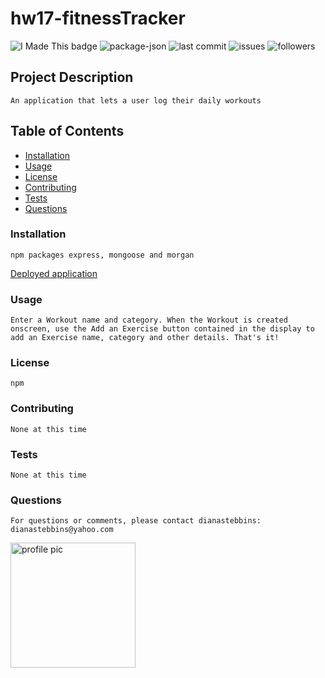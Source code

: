 # hw17-fitnessTracker
    
<img src="https://img.shields.io/badge/Look-I made this!-purple" alt="I Made This badge"></img>
<img src="https://img.shields.io/github/package-json/v/dianastebbins/hw17-fitnessTracker" alt="package-json">
<img src="https://img.shields.io/github/last-commit/dianastebbins/hw17-fitnessTracker" alt="last commit">
<img src="https://img.shields.io/github/issues-raw/dianastebbins/hw17-fitnessTracker" alt="issues">
<img src="https://img.shields.io/github/followers/dianastebbins?label=Follow" alt="followers">

## Project Description
```
An application that lets a user log their daily workouts
```

## Table of Contents
* [Installation](#installation)
* [Usage](#usage)
* [License](#license)
* [Contributing](#contributing)
* [Tests](#tests)
* [Questions](#questions)

### Installation
```
npm packages express, mongoose and morgan
```
[Deployed application](https://secret-sands-82437.herokuapp.com/)

### Usage
```
Enter a Workout name and category. When the Workout is created onscreen, use the Add an Exercise button contained in the display to add an Exercise name, category and other details. That's it!
```

### License
```
npm
```

### Contributing
```
None at this time
```

### Tests
```
None at this time
```

### Questions
```
For questions or comments, please contact dianastebbins:
dianastebbins@yahoo.com
```
<img src="https://avatars2.githubusercontent.com/u/60168608?v=4" alt="profile pic" width="200px" height="200px">